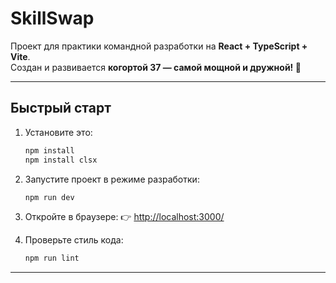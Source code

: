 # SkillSwap

Проект для практики командной разработки на **React + TypeScript + Vite**.  
Создан и развивается **когортой 37 — самой мощной и дружной! 💪**

---

## Быстрый старт

1. Установите это:
    ```bash
    npm install
    npm install clsx
    ```

2. Запустите проект в режиме разработки:
    ```bash
    npm run dev
    ```

3. Откройте в браузере:
    👉 [http://localhost:3000/](http://localhost:3000/)

4. Проверьте стиль кода:
    ```bash
    npm run lint
    ```

---

